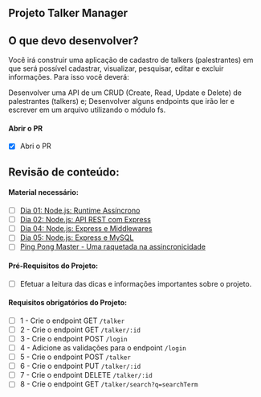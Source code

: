 ## Projeto Talker Manager 

## O que devo desenvolver?

Você irá construir uma aplicação de cadastro de talkers (palestrantes) em que será possível cadastrar, visualizar, pesquisar, editar e excluir informações. Para isso você deverá:

Desenvolver uma API de um CRUD (Create, Read, Update e Delete) de palestrantes (talkers) e;
Desenvolver alguns endpoints que irão ler e escrever em um arquivo utilizando o módulo fs.

#### Abrir o PR
- [x] Abri o PR

## Revisão de conteúdo:

#### Material necessário:
 - [ ] [Dia 01: Node.js: Runtime Assíncrono](https://app.betrybe.com/learn/course/5e938f69-6e32-43b3-9685-c936530fd326/module/94d0e996-1827-4fbc-bc24-c99fb592925b/section/2ed87e4f-9049-4314-8091-8f71b1925cf6/day/08afed28-2d18-4256-a8b9-a15ae8eb3375/lesson/53b877be-30ea-4a83-9223-3a669c6cf3f7)
 - [ ] [Dia 02: Node.js: API REST com Express](https://app.betrybe.com/learn/course/5e938f69-6e32-43b3-9685-c936530fd326/module/94d0e996-1827-4fbc-bc24-c99fb592925b/section/2ed87e4f-9049-4314-8091-8f71b1925cf6/day/4982a599-9832-419e-a96b-3fe1db634c3e/lesson/c48c9b50-522b-40d5-bc60-6c62e0a64349)
 - [ ] [Dia 04: Node.js: Express e Middlewares](https://app.betrybe.com/learn/course/5e938f69-6e32-43b3-9685-c936530fd326/module/94d0e996-1827-4fbc-bc24-c99fb592925b/section/2ed87e4f-9049-4314-8091-8f71b1925cf6/day/27d3ea73-4725-48c0-b38c-8acc4dc4d40a/lesson/e661be4c-9c48-4188-8280-5977c2732cd0)
 - [ ] [Dia 05: Node.js: Express e MySQL](https://app.betrybe.com/learn/course/5e938f69-6e32-43b3-9685-c936530fd326/module/94d0e996-1827-4fbc-bc24-c99fb592925b/section/2ed87e4f-9049-4314-8091-8f71b1925cf6/day/6b700197-22c6-4a2d-b791-b66d5247d3f0/lesson/4083c533-2264-42eb-b39a-dd7cd5b505e8)
- [ ] [Ping Pong Master - Uma raquetada na assincronicidade](https://app.betrybe.com/learn/course/5e938f69-6e32-43b3-9685-c936530fd326/live-lectures/17907612-170d-4ac4-8332-db126bd1ef35/recording/f8d70c0b-6115-4356-a62c-7909ac3305c3)

#### Pré-Requisitos do Projeto:
- [ ] Efetuar a leitura das dicas e informações importantes sobre o projeto.

#### Requisitos obrigatórios do Projeto:
- [ ] 1 - Crie o endpoint GET `/talker`
- [ ] 2 - Crie o endpoint GET `/talker/:id`
- [ ] 3 - Crie o endpoint POST `/login`
- [ ] 4 - Adicione as validações para o endpoint `/login`
- [ ] 5 - Crie o endpoint POST `/talker`
- [ ] 6 - Crie o endpoint PUT `/talker/:id`
- [ ] 7 - Crie o endpoint DELETE `/talker/:id`
- [ ] 8 - Crie o endpoint GET `/talker/search?q=searchTerm`
